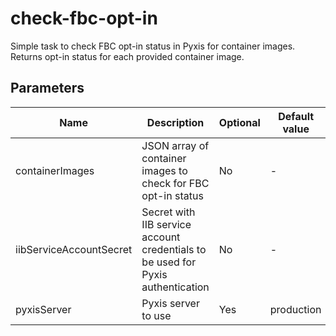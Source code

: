 # check-fbc-opt-in

Simple task to check FBC opt-in status in Pyxis for container images.
Returns opt-in status for each provided container image.

## Parameters

| Name                    | Description                                                                     | Optional | Default value |
|-------------------------|---------------------------------------------------------------------------------|----------|---------------|
| containerImages         | JSON array of container images to check for FBC opt-in status                   | No       | -             |
| iibServiceAccountSecret | Secret with IIB service account credentials to be used for Pyxis authentication | No       | -             |
| pyxisServer             | Pyxis server to use                                                             | Yes      | production    |
